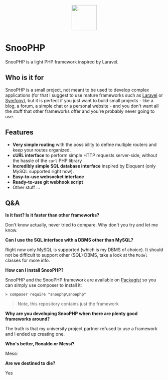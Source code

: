 

<p align="center"><img src="https://nofile.io/g/q2AXGcs09dRFUI84S8cFratizyzddGkqOt5CGNcdVnE3Qxcb62gSVz2Ob2BvJhaM/snoophp+%28copy%29.svg/" width="80"></p>

# SnooPHP

SnooPHP is a light PHP framework inspired by Laravel.

## Who is it for

SnooPHP is a small project, not meant to be used to develop complex applications (for that I suggest to use mature frameworks such as [Laravel](https://github.com/laravel/laravel) or [Symfony](https://github.com/symfony/symfony)), but it is perfect if you just want to build small projects - like a blog, a forum, a simple chat or a personal website - and you don't want all the stuff that other frameworks offer and you're probably never going to use.

## Features

- **Very simple routing** with the possibility to define multiple routers and keep your routes organized.
- **cURL interface** to perform simple HTTP requests server-side, without the hassle of the `curl` PHP library
- **Incredibly simple SQL database interface** inspired by Eloquent (only MySQL supported right now).
- **Easy-to-use websocket interface**
- **Ready-to-use git webhook script**
- Other stuff ...

## Q&A

**Is it fast? Is it faster than other frameworks?**

Don't know actually, never tried to compare. Why don't you try and let me know.

**Can I use the SQL interface with a DBMS other than MySQL?**

Right now only MySQL is supported (which is my DBMS of choice). It should not be difficult to support other (SQL) DBMS, take a look at the `Model` classes for more info.

**How can I install SnooPHP?**

SnooPHP and the SnooPHP framework are available on [Packagist](https://packagist.org) so you can simply use composer to install it:

```terminal
> composer require "snoophp\snoophp"
```

> Note, this repository contains just the framework

**Why are you developing SnooPHP when there are plenty good frameworks around?**

The truth is that my university project partner refused to use a framework and I ended up creating one.

**Who's better, Ronaldo or Messi?**

Messi

**Are we destined to die?**

Yes